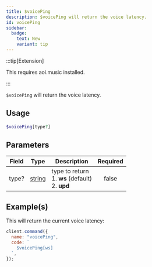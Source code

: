 ```yaml
---
title: $voicePing
description: $voicePing will return the voice latency.
id: voicePing
sidebar: 
  badge:
    text: New
    variant: tip
---
```


:::tip[Extension]

This requires aoi.music installed.

:::

`$voicePing` will return the voice latency.

## Usage

```php
$voicePing[type?]
```

## Parameters

| Field | Type                                                                                              | Description                                                 | Required |
| ----- | ------------------------------------------------------------------------------------------------- | ----------------------------------------------------------- | :------: |
| type? | [string](https://developer.mozilla.org/en-US/docs/Web/JavaScript/Reference/Global_Objects/String) | type to return <br /> 1. **ws** (default) <br /> 2. **upd** |  false   |

## Example(s)

This will return the current voice latency:

```javascript
client.command({
  name: "voicePing",
  code: `
    $voicePing[ws]
  `,
});
```
